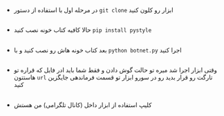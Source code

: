 - در مرحله اول  با استفاده از دستور   ```git clone```  ابزار رو کلون کنید 
##
- حالا کافیه کتاب خونه  نصب کنید ```pip install pystyle```
##
- بعد کتاب خونه هاش رو نصب کنید و با  ```python botnet.py```  اجرا کنید 
 ##
- وقتی ابزار اجرا شد میره تو حالت گوش دادن  و فقط شما باید ادر فایل که قراره تو هاستتون  ```url``` تارگت رو قرار بدید رو در سورو ابزار تو قسمت فرماندهی جایگزین کنید 
##
- کلیپ استفاده از ابزار داخل (کانال تلگرامی) من  هستش 

